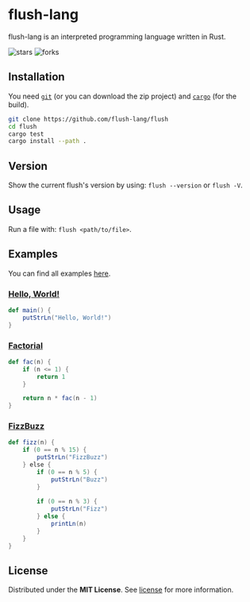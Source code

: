 # flush-lang

flush-lang is an interpreted programming language written in Rust.

![stars](https://img.shields.io/github/stars/flush-lang/flush?style=for-the-badge)
![forks](https://img.shields.io/github/forks/flush-lang/flush?color=FBA400&style=for-the-badge)

## Installation

You need [`git`](https://git-scm.com/) (or you can download the zip project) and [`cargo`](https://doc.rust-lang.org/cargo/) (for the build).

```sh
git clone https://github.com/flush-lang/flush
cd flush
cargo test
cargo install --path .
```

## Version

Show the current flush's version by using: `flush --version` or `flush -V`.

## Usage

Run a file with: `flush <path/to/file>`.

## Examples

You can find all examples [here](./examples/).

### [Hello, World!](./examples/hello_world.flush)

```scala
def main() {
    putStrLn("Hello, World!")
}
```

### [Factorial](./examples/factorial.flush)

```scala
def fac(n) {
    if (n <= 1) {
        return 1
    }

    return n * fac(n - 1)
}
```

### [FizzBuzz](./examples/fizz_buzz.flush)

```scala
def fizz(n) {
    if (0 == n % 15) {
        putStrLn("FizzBuzz")
    } else {
        if (0 == n % 5) {
            putStrLn("Buzz")
        }
        
        if (0 == n % 3) {
            putStrLn("Fizz")
        } else {
            printLn(n)
        }
    }
}
```

## License

Distributed under the **MIT License**. See [license](./LICENSE) for more information.
